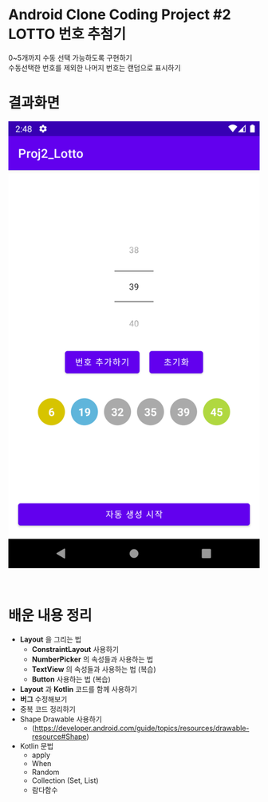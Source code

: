 # Android Clone Coding Project #2 LOTTO 번호 추첨기
0~5개까지 수동 선택 가능하도록 구현하기
</br>
수동선택한 번호를 제외한 나머지 번호는 랜덤으로 표시하기
</br>
# 결과화면



![1](./screenshot/2.png)



</br>

# 배운 내용 정리

- **Layout** 을 그리는 법
  - **ConstraintLayout** 사용하기
  - **NumberPicker** 의 속성들과 사용하는 법
  - **TextView** 의 속성들과 사용하는 법 (복습)
  - **Button** 사용하는 법 (복습)
- **Layout** 과 **Kotlin** 코드를 함께 사용하기
- **버그** 수정해보기
- 중복 코드 정리하기
- Shape Drawable 사용하기 
  - (https://developer.android.com/guide/topics/resources/drawable-resource#Shape)
- Kotlin 문법
  - apply
  - When
  - Random
  - Collection (Set, List)
  - 람다함수





